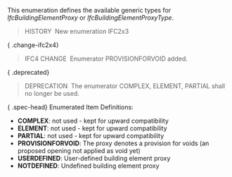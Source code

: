 This enumeration defines the available generic types for _IfcBuildingElementProxy_ or _IfcBuildingElementProxyType_.

> HISTORY&nbsp; New enumeration IFC2x3

{ .change-ifc2x4}
> IFC4 CHANGE&nbsp; Enumerator PROVISIONFORVOID added.

{ .deprecated}
> DEPRECATION&nbsp; The enumerator COMPLEX, ELEMENT, PARTIAL shall no longer be used.

{ .spec-head}
Enumerated Item Definitions:

* **COMPLEX**: not used - kept for upward compatibility
* **ELEMENT**: not used - kept for upward compatibility
* **PARTIAL**: not used - kept for upward compatibility
* **PROVISIONFORVOID**: The proxy denotes a provision for voids (an proposed opening not applied as void yet)
* **USERDEFINED**: User-defined building element proxy
* **NOTDEFINED**: Undefined building element proxy